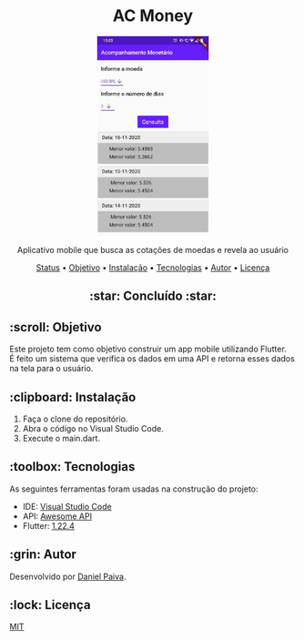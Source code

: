 <h1 align="center">AC Money</h1>

<p align="center">
  <a href="#">
    <img src="screenshot/ac-money.jpeg" height="350" alt="AC Money">
  </a>
</p>
<p align="center">
    Aplicativo mobile que busca as cotações de moedas e revela ao usuário
</p>

<p align="center">
 <a href="#status">Status</a> • 
 <a href="#objetivo">Objetivo</a> •
 <a href="#instalacao">Instalação</a> • 
 <a href="#tecnologias">Tecnologias</a> • 
 <a href="#autor">Autor</a> • 
 <a href="#licenca">Licença</a>
</p>

<h2 align="center" id=status> 
	:star: Concluído :star:
</h2>

<h2 id=objetivo>:scroll: Objetivo</h2>
Este projeto tem como objetivo construir um app mobile utilizando Flutter.<br>
É feito um sistema que verifica os dados em uma API e retorna esses dados na tela para o usuário.

<h2 id=instalacao>:clipboard: Instalação</h2>

1. Faça o clone do repositório.
2. Abra o código no Visual Studio Code.
3. Execute o main.dart.

<h2 id=tecnologias>:toolbox: Tecnologias</h2>

As seguintes ferramentas foram usadas na construção do projeto:

- IDE: <a href="https://code.visualstudio.com/">Visual Studio Code</a>
- API: <a href="https://docs.awesomeapi.com.br/api-de-moedas">Awesome API</a>
- Flutter: <a href="https://flutter.dev/docs/get-started/install">1.22.4</a>

<h2 id=autor>:grin: Autor</h2>

Desenvolvido por <a href="https://www.linkedin.com/in/danhpaiva/" target="_blank">Daniel Paiva</a>.

<h2 id=licenca>:lock: Licença</h2>
<a href="https://github.com/danhpaiva/login-csharp-sqlServer/blob/master/LICENSE" target="_blank">MIT</a>
